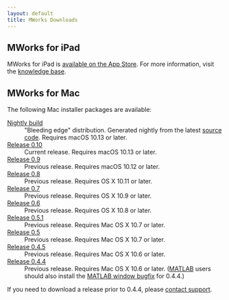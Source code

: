 ```yaml
---
layout: default
title: MWorks Downloads
---
```


## MWorks for iPad ##

MWorks for iPad is [available on the App Store](https://apps.apple.com/us/app/mworks/id1389408331?ls=1).  For more information, visit the [knowledge base](https://mworks.tenderapp.com/kb/ios-app).


## MWorks for Mac ##

The following Mac installer packages are available:

<dl>
  <dt><a href="https://s3.amazonaws.com/mworks-downloads/nightly/MWorks-NIGHTLY.dmg">Nightly build</a></dt>
  <dd>
    "Bleeding edge" distribution.  Generated nightly from the latest
    <a href="https://github.com/mworks/mw_suite">source code</a>.  Requires macOS 10.13 or later.
  </dd>

  <dt><a href="https://s3.amazonaws.com/mworks-downloads/release/MWorks-0.10.dmg">Release 0.10</a></dt>
  <dd>
    Current release.  Requires macOS 10.13 or later.
  </dd>

  <dt><a href="https://s3.amazonaws.com/mworks-downloads/release/MWorks-0.9.dmg">Release 0.9</a></dt>
  <dd>
    Previous release.  Requires macOS 10.12 or later.
  </dd>

  <dt><a href="https://s3.amazonaws.com/mworks-downloads/release/MWorks-0.8.dmg">Release 0.8</a></dt>
  <dd>
    Previous release.  Requires OS X 10.11 or later.
  </dd>

  <dt><a href="https://s3.amazonaws.com/mworks-downloads/release/MWorks-0.7.dmg">Release 0.7</a></dt>
  <dd>
    Previous release.  Requires OS X 10.9 or later.
  </dd>

  <dt><a href="https://s3.amazonaws.com/mworks-downloads/release/MWorks-0.6.dmg">Release 0.6</a></dt>
  <dd>
    Previous release.  Requires OS X 10.8 or later.
  </dd>

  <dt><a href="https://s3.amazonaws.com/mworks-downloads/release/MWorks-0.5.1.dmg">Release 0.5.1</a></dt>
  <dd>
    Previous release.  Requires Mac OS X 10.7 or later.
  </dd>

  <dt><a href="https://s3.amazonaws.com/mworks-downloads/release/MWorks-0.5.dmg">Release 0.5</a></dt>
  <dd>
    Previous release.  Requires Mac OS X 10.7 or later.
  </dd>

  <dt><a href="https://s3.amazonaws.com/mworks-downloads/release/MWorks-0.4.5.dmg">Release 0.4.5</a></dt>
  <dd>
    Previous release.  Requires Mac OS X 10.6 or later.
  </dd>

  <dt><a href="https://s3.amazonaws.com/mworks-downloads/release/MWorks-0.4.4.dmg">Release 0.4.4</a></dt>
  <dd>
    Previous release.  Requires Mac OS X 10.6 or later.
    (<a href="https://www.mathworks.com/products/matlab/">MATLAB</a> users should also install the
    <a href="https://s3.amazonaws.com/mworks-downloads/release/MWorksMATLABWindow-0.4.4-bugfix2.zip">MATLAB window bugfix</a>
    for 0.4.4.)
  </dd>
</dl>

If you need to download a release prior to 0.4.4, please [contact support](https://mworks.tenderapp.com/discussion/new).

